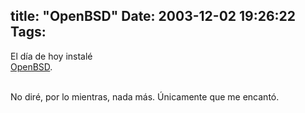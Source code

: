 title: "OpenBSD"
Date: 2003-12-02 19:26:22
Tags: 
---
<p>El día de hoy instalé<br/><a href="http://web.archive.org/web/20031226230140/http://www.openbsd.org/">OpenBSD</a>.</p>



<p><br/>
No diré, por lo mientras, nada más. Únicamente que me encantó.</p>
